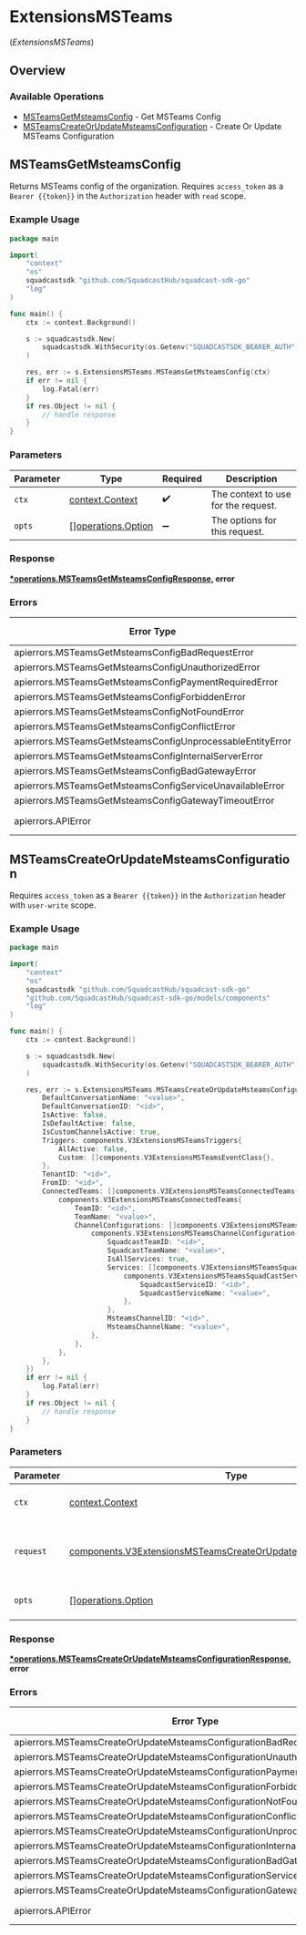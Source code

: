 # ExtensionsMSTeams
(*ExtensionsMSTeams*)

## Overview

### Available Operations

* [MSTeamsGetMsteamsConfig](#msteamsgetmsteamsconfig) - Get MSTeams Config
* [MSTeamsCreateOrUpdateMsteamsConfiguration](#msteamscreateorupdatemsteamsconfiguration) - Create Or Update MSTeams Configuration

## MSTeamsGetMsteamsConfig

Returns MSTeams config of the organization.
Requires `access_token` as a `Bearer {{token}}` in the `Authorization` header with `read` scope.

### Example Usage

<!-- UsageSnippet language="go" operationID="MSTeams_getMsteamsConfig" method="get" path="/v3/extensions/msteams/config" -->
```go
package main

import(
	"context"
	"os"
	squadcastsdk "github.com/SquadcastHub/squadcast-sdk-go"
	"log"
)

func main() {
    ctx := context.Background()

    s := squadcastsdk.New(
        squadcastsdk.WithSecurity(os.Getenv("SQUADCASTSDK_BEARER_AUTH")),
    )

    res, err := s.ExtensionsMSTeams.MSTeamsGetMsteamsConfig(ctx)
    if err != nil {
        log.Fatal(err)
    }
    if res.Object != nil {
        // handle response
    }
}
```

### Parameters

| Parameter                                                | Type                                                     | Required                                                 | Description                                              |
| -------------------------------------------------------- | -------------------------------------------------------- | -------------------------------------------------------- | -------------------------------------------------------- |
| `ctx`                                                    | [context.Context](https://pkg.go.dev/context#Context)    | :heavy_check_mark:                                       | The context to use for the request.                      |
| `opts`                                                   | [][operations.Option](../../models/operations/option.md) | :heavy_minus_sign:                                       | The options for this request.                            |

### Response

**[*operations.MSTeamsGetMsteamsConfigResponse](../../models/operations/msteamsgetmsteamsconfigresponse.md), error**

### Errors

| Error Type                                                | Status Code                                               | Content Type                                              |
| --------------------------------------------------------- | --------------------------------------------------------- | --------------------------------------------------------- |
| apierrors.MSTeamsGetMsteamsConfigBadRequestError          | 400                                                       | application/json                                          |
| apierrors.MSTeamsGetMsteamsConfigUnauthorizedError        | 401                                                       | application/json                                          |
| apierrors.MSTeamsGetMsteamsConfigPaymentRequiredError     | 402                                                       | application/json                                          |
| apierrors.MSTeamsGetMsteamsConfigForbiddenError           | 403                                                       | application/json                                          |
| apierrors.MSTeamsGetMsteamsConfigNotFoundError            | 404                                                       | application/json                                          |
| apierrors.MSTeamsGetMsteamsConfigConflictError            | 409                                                       | application/json                                          |
| apierrors.MSTeamsGetMsteamsConfigUnprocessableEntityError | 422                                                       | application/json                                          |
| apierrors.MSTeamsGetMsteamsConfigInternalServerError      | 500                                                       | application/json                                          |
| apierrors.MSTeamsGetMsteamsConfigBadGatewayError          | 502                                                       | application/json                                          |
| apierrors.MSTeamsGetMsteamsConfigServiceUnavailableError  | 503                                                       | application/json                                          |
| apierrors.MSTeamsGetMsteamsConfigGatewayTimeoutError      | 504                                                       | application/json                                          |
| apierrors.APIError                                        | 4XX, 5XX                                                  | \*/\*                                                     |

## MSTeamsCreateOrUpdateMsteamsConfiguration

Requires `access_token` as a `Bearer {{token}}` in the `Authorization` header with `user-write` scope.

### Example Usage

<!-- UsageSnippet language="go" operationID="MSTeams_createOrUpdateMsteamsConfiguration" method="post" path="/v3/extensions/msteams/config" -->
```go
package main

import(
	"context"
	"os"
	squadcastsdk "github.com/SquadcastHub/squadcast-sdk-go"
	"github.com/SquadcastHub/squadcast-sdk-go/models/components"
	"log"
)

func main() {
    ctx := context.Background()

    s := squadcastsdk.New(
        squadcastsdk.WithSecurity(os.Getenv("SQUADCASTSDK_BEARER_AUTH")),
    )

    res, err := s.ExtensionsMSTeams.MSTeamsCreateOrUpdateMsteamsConfiguration(ctx, components.V3ExtensionsMSTeamsCreateOrUpdateMSTeamsConfigRequest{
        DefaultConversationName: "<value>",
        DefaultConversationID: "<id>",
        IsActive: false,
        IsDefaultActive: false,
        IsCustomChannelsActive: true,
        Triggers: components.V3ExtensionsMSTeamsTriggers{
            AllActive: false,
            Custom: []components.V3ExtensionsMSTeamsEventClass{},
        },
        TenantID: "<id>",
        FromID: "<id>",
        ConnectedTeams: []components.V3ExtensionsMSTeamsConnectedTeams{
            components.V3ExtensionsMSTeamsConnectedTeams{
                TeamID: "<id>",
                TeamName: "<value>",
                ChannelConfigurations: []components.V3ExtensionsMSTeamsChannelConfiguration{
                    components.V3ExtensionsMSTeamsChannelConfiguration{
                        SquadcastTeamID: "<id>",
                        SquadcastTeamName: "<value>",
                        IsAllServices: true,
                        Services: []components.V3ExtensionsMSTeamsSquadCastServiceMapping{
                            components.V3ExtensionsMSTeamsSquadCastServiceMapping{
                                SquadcastServiceID: "<id>",
                                SquadcastServiceName: "<value>",
                            },
                        },
                        MsteamsChannelID: "<id>",
                        MsteamsChannelName: "<value>",
                    },
                },
            },
        },
    })
    if err != nil {
        log.Fatal(err)
    }
    if res.Object != nil {
        // handle response
    }
}
```

### Parameters

| Parameter                                                                                                                                            | Type                                                                                                                                                 | Required                                                                                                                                             | Description                                                                                                                                          |
| ---------------------------------------------------------------------------------------------------------------------------------------------------- | ---------------------------------------------------------------------------------------------------------------------------------------------------- | ---------------------------------------------------------------------------------------------------------------------------------------------------- | ---------------------------------------------------------------------------------------------------------------------------------------------------- |
| `ctx`                                                                                                                                                | [context.Context](https://pkg.go.dev/context#Context)                                                                                                | :heavy_check_mark:                                                                                                                                   | The context to use for the request.                                                                                                                  |
| `request`                                                                                                                                            | [components.V3ExtensionsMSTeamsCreateOrUpdateMSTeamsConfigRequest](../../models/components/v3extensionsmsteamscreateorupdatemsteamsconfigrequest.md) | :heavy_check_mark:                                                                                                                                   | The request object to use for the request.                                                                                                           |
| `opts`                                                                                                                                               | [][operations.Option](../../models/operations/option.md)                                                                                             | :heavy_minus_sign:                                                                                                                                   | The options for this request.                                                                                                                        |

### Response

**[*operations.MSTeamsCreateOrUpdateMsteamsConfigurationResponse](../../models/operations/msteamscreateorupdatemsteamsconfigurationresponse.md), error**

### Errors

| Error Type                                                                  | Status Code                                                                 | Content Type                                                                |
| --------------------------------------------------------------------------- | --------------------------------------------------------------------------- | --------------------------------------------------------------------------- |
| apierrors.MSTeamsCreateOrUpdateMsteamsConfigurationBadRequestError          | 400                                                                         | application/json                                                            |
| apierrors.MSTeamsCreateOrUpdateMsteamsConfigurationUnauthorizedError        | 401                                                                         | application/json                                                            |
| apierrors.MSTeamsCreateOrUpdateMsteamsConfigurationPaymentRequiredError     | 402                                                                         | application/json                                                            |
| apierrors.MSTeamsCreateOrUpdateMsteamsConfigurationForbiddenError           | 403                                                                         | application/json                                                            |
| apierrors.MSTeamsCreateOrUpdateMsteamsConfigurationNotFoundError            | 404                                                                         | application/json                                                            |
| apierrors.MSTeamsCreateOrUpdateMsteamsConfigurationConflictError            | 409                                                                         | application/json                                                            |
| apierrors.MSTeamsCreateOrUpdateMsteamsConfigurationUnprocessableEntityError | 422                                                                         | application/json                                                            |
| apierrors.MSTeamsCreateOrUpdateMsteamsConfigurationInternalServerError      | 500                                                                         | application/json                                                            |
| apierrors.MSTeamsCreateOrUpdateMsteamsConfigurationBadGatewayError          | 502                                                                         | application/json                                                            |
| apierrors.MSTeamsCreateOrUpdateMsteamsConfigurationServiceUnavailableError  | 503                                                                         | application/json                                                            |
| apierrors.MSTeamsCreateOrUpdateMsteamsConfigurationGatewayTimeoutError      | 504                                                                         | application/json                                                            |
| apierrors.APIError                                                          | 4XX, 5XX                                                                    | \*/\*                                                                       |